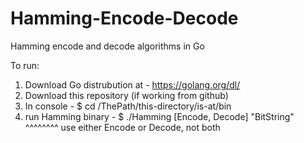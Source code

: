 # Hamming-Encode-Decode
Hamming encode and decode algorithms in Go

To run:

1) Download Go distrubution at - https://golang.org/dl/
2) Download this repository (if working from github)
3) In console - $ cd /ThePath/this-directory/is-at/bin
4) run Hamming binary - $ ./Hamming [Encode, Decode] "BitString"
                                        ^^^^^^^^ use either Encode or Decode, not both

